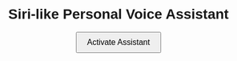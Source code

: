 <!DOCTYPE html>
<html lang="en">
<head>
  <meta charset="UTF-8">
  <meta name="viewport" content="width=device-width, initial-scale=1.0">
  <title>Siri-like Personal Voice Assistant</title>
  <style>
    body {
      font-family: Arial, sans-serif;
      text-align: center;
      margin-top: 50px;
    }
    button {
      padding: 10px 20px;
      font-size: 16px;
      cursor: pointer;
    }
    #output {
      margin-top: 20px;
      font-size: 18px;
    }
  </style>
</head>
<body>
  <h1>Siri-like Personal Voice Assistant</h1>
  <button onclick="startListening()">Activate Assistant</button>
  <p id="output"></p>

  <script>
    const output = document.getElementById('output');

    // Speak function using speech synthesis
    function speak(text) {
      const utterance = new SpeechSynthesisUtterance(text);
      window.speechSynthesis.speak(utterance);
    }

    // Start listening for voice commands
    function startListening() {
      const recognition = new (window.SpeechRecognition || window.webkitSpeechRecognition)();
      recognition.lang = 'en-US';
      recognition.interimResults = false;
      recognition.maxAlternatives = 1;

      speak("Hello, I am your voice assistant. How can I help you?");
      recognition.start();

      recognition.onresult = (event) => {
        const command = event.results[0][0].transcript.toLowerCase();
        output.textContent = `You said: "${command}"`;
        handleCommand(command);
      };

      recognition.onerror = () => {
        speak("Sorry, I couldn't hear you. Please try again.");
      };
    }

    // Handle voice commands
    function handleCommand(command) {
      if (command.includes('time')) {
        const currentTime = new Date().toLocaleTimeString();
        speak(`The current time is ${currentTime}`);
      } else if (command.includes('weather')) {
        speak("Opening the weather forecast.");
        window.open('https://www.weather.com');
      } else if (command.includes('search for')) {
        const query = command.replace('search for', '').trim();
        speak(`Searching Google for ${query}`);
        window.open(`https://www.google.com/search?q=${query}`);
      } else if (command.includes('open youtube')) {
        speak("Opening YouTube.");
        window.open('https://www.youtube.com');
      } else if (command.includes('your name')) {
        speak("I am your personal assistant, similar to Siri.");
      } else if (command.includes('goodbye')) {
        speak("Goodbye! Have a wonderful day.");
      } else {
        speak("I'm not sure how to help with that.");
      }
    }
  </script>
</body>
</html>